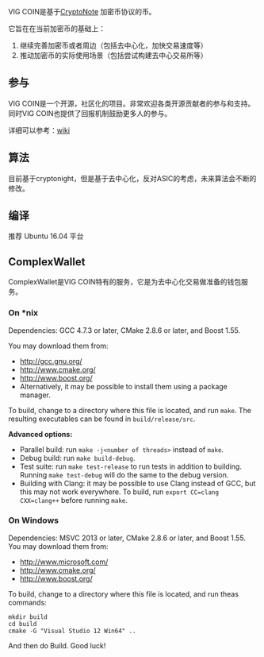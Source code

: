 VIG COIN是基于[CryptoNote](https://cryptonote.org) 加密币协议的币。

它旨在在当前加密币的基础上：

1. 继续完善加密币或者周边（包括去中心化，加快交易速度等）
2. 推动加密币的实际使用场景（包括尝试构建去中心交易所等）


## 参与

VIG COIN是一个开源，社区化的项目。非常欢迎各类开源贡献者的参与和支持。
同时VIG COIN也提供了回报机制鼓励更多人的参与。

详细可以参考：[wiki](https://github.com/vigcoin/wiki)

## 算法

目前基于cryptonight，但是基于去中心化，反对ASIC的考虑，未来算法会不断的修改。

## 编译

推荐 Ubuntu 16.04 平台

## ComplexWallet

ComplexWallet是VIG COIN特有的服务，它是为去中心化交易做准备的钱包服务。

### On *nix

Dependencies: GCC 4.7.3 or later, CMake 2.8.6 or later, and Boost 1.55.

You may download them from:

* http://gcc.gnu.org/
* http://www.cmake.org/
* http://www.boost.org/
* Alternatively, it may be possible to install them using a package manager.

To build, change to a directory where this file is located, and run `make`. The resulting executables can be found in `build/release/src`.

**Advanced options:**

* Parallel build: run `make -j<number of threads>` instead of `make`.
* Debug build: run `make build-debug`.
* Test suite: run `make test-release` to run tests in addition to building. Running `make test-debug` will do the same to the debug version.
* Building with Clang: it may be possible to use Clang instead of GCC, but this may not work everywhere. To build, run `export CC=clang CXX=clang++` before running `make`.

### On Windows
Dependencies: MSVC 2013 or later, CMake 2.8.6 or later, and Boost 1.55. You may download them from:

* http://www.microsoft.com/
* http://www.cmake.org/
* http://www.boost.org/

To build, change to a directory where this file is located, and run theas commands: 
```
mkdir build
cd build
cmake -G "Visual Studio 12 Win64" ..
```

And then do Build.
Good luck!